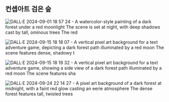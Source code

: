 컨셉아트 검은 숲
-----------
![DALL·E 2024-09-01 18 57 24 - A watercolor-style painting of a dark forest under a red moonlight  The scene is set at night, with deep shadows cast by tall, ominous trees  The red ](https://github.com/user-attachments/assets/c15895a6-9b02-4c69-b260-db22a7bb2a3b)

![DALL·E 2024-09-15 18 18 07 - A vertical pixel art background for a text adventure game, depicting a dark forest path illuminated by a red moon  The scene features dense, shadowy t](https://github.com/user-attachments/assets/91bd10e5-6f89-4522-a17d-1bd3b3414b2d)

![DALL·E 2024-09-15 18 19 32 - A vertical pixel art background for a text adventure game, showing a side view of a dark forest path illuminated by a red moon  The scene features sha](https://github.com/user-attachments/assets/572970d1-fed6-4dde-bf53-7cca0caad4c8)

![DALL·E 2024-09-24 22 14 27 - A pixel art background of a dark forest at midnight, with a faint red glow casting an eerie atmosphere  The dense forest features tall, twisted trees ](https://github.com/user-attachments/assets/7383d70d-293d-4ea3-8ca3-6613ae9a9f19)
